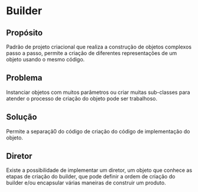 # Builder

## Propósito

Padrão de projeto criacional que realiza a construção de objetos complexos passo a passo, permite a criação de diferentes representações de um objeto usando o mesmo código.

## Problema

Instanciar objetos com muitos parâmetros ou criar muitas sub-classes para atender o processo de criação do objeto pode ser trabalhoso.

## Solução

Permite a separaçã0 do código de criação do código de implementação do objeto. 

## Diretor

Existe a possibilidade de implementar um diretor, um objeto que conhece as etapas de criação do builder, que pode definir a ordem de criação do builder e/ou encapsular várias maneiras de construir um produto.